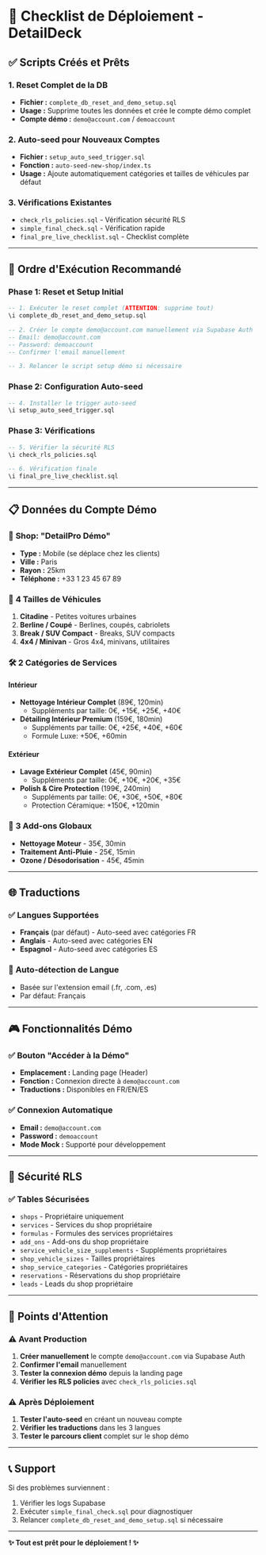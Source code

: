 # 🚀 Checklist de Déploiement - DetailDeck

## ✅ Scripts Créés et Prêts

### 1. **Reset Complet de la DB**
- **Fichier :** `complete_db_reset_and_demo_setup.sql`
- **Usage :** Supprime toutes les données et crée le compte démo complet
- **Compte démo :** `demo@account.com` / `demoaccount`

### 2. **Auto-seed pour Nouveaux Comptes**
- **Fichier :** `setup_auto_seed_trigger.sql`
- **Fonction :** `auto-seed-new-shop/index.ts`
- **Usage :** Ajoute automatiquement catégories et tailles de véhicules par défaut

### 3. **Vérifications Existantes**
- `check_rls_policies.sql` - Vérification sécurité RLS
- `simple_final_check.sql` - Vérification rapide
- `final_pre_live_checklist.sql` - Checklist complète

---

## 🎯 Ordre d'Exécution Recommandé

### Phase 1: Reset et Setup Initial
```sql
-- 1. Exécuter le reset complet (ATTENTION: supprime tout)
\i complete_db_reset_and_demo_setup.sql

-- 2. Créer le compte demo@account.com manuellement via Supabase Auth
-- Email: demo@account.com
-- Password: demoaccount
-- Confirmer l'email manuellement

-- 3. Relancer le script setup démo si nécessaire
```

### Phase 2: Configuration Auto-seed
```sql
-- 4. Installer le trigger auto-seed
\i setup_auto_seed_trigger.sql
```

### Phase 3: Vérifications
```sql
-- 5. Vérifier la sécurité RLS
\i check_rls_policies.sql

-- 6. Vérification finale
\i final_pre_live_checklist.sql
```

---

## 📋 Données du Compte Démo

### 🏪 **Shop: "DetailPro Démo"**
- **Type :** Mobile (se déplace chez les clients)
- **Ville :** Paris
- **Rayon :** 25km
- **Téléphone :** +33 1 23 45 67 89

### 🚗 **4 Tailles de Véhicules**
1. **Citadine** - Petites voitures urbaines
2. **Berline / Coupé** - Berlines, coupés, cabriolets
3. **Break / SUV Compact** - Breaks, SUV compacts
4. **4x4 / Minivan** - Gros 4x4, minivans, utilitaires

### 🛠️ **2 Catégories de Services**

#### **Intérieur**
- **Nettoyage Intérieur Complet** (89€, 120min)
  - Suppléments par taille: 0€, +15€, +25€, +40€
- **Détailing Intérieur Premium** (159€, 180min)
  - Suppléments par taille: 0€, +25€, +40€, +60€
  - Formule Luxe: +50€, +60min

#### **Extérieur**
- **Lavage Extérieur Complet** (45€, 90min)
  - Suppléments par taille: 0€, +10€, +20€, +35€
- **Polish & Cire Protection** (199€, 240min)
  - Suppléments par taille: 0€, +30€, +50€, +80€
  - Protection Céramique: +150€, +120min

### 🔧 **3 Add-ons Globaux**
- **Nettoyage Moteur** - 35€, 30min
- **Traitement Anti-Pluie** - 25€, 15min
- **Ozone / Désodorisation** - 45€, 45min

---

## 🌐 Traductions

### ✅ **Langues Supportées**
- **Français** (par défaut) - Auto-seed avec catégories FR
- **Anglais** - Auto-seed avec catégories EN
- **Espagnol** - Auto-seed avec catégories ES

### 🔄 **Auto-détection de Langue**
- Basée sur l'extension email (.fr, .com, .es)
- Par défaut: Français

---

## 🎮 Fonctionnalités Démo

### ✅ **Bouton "Accéder à la Démo"**
- **Emplacement :** Landing page (Header)
- **Fonction :** Connexion directe à `demo@account.com`
- **Traductions :** Disponibles en FR/EN/ES

### ✅ **Connexion Automatique**
- **Email :** `demo@account.com`
- **Password :** `demoaccount`
- **Mode Mock :** Supporté pour développement

---

## 🔐 Sécurité RLS

### ✅ **Tables Sécurisées**
- `shops` - Propriétaire uniquement
- `services` - Services du shop propriétaire
- `formulas` - Formules des services propriétaires
- `add_ons` - Add-ons du shop propriétaire
- `service_vehicle_size_supplements` - Suppléments propriétaires
- `shop_vehicle_sizes` - Tailles propriétaires
- `shop_service_categories` - Catégories propriétaires
- `reservations` - Réservations du shop propriétaire
- `leads` - Leads du shop propriétaire

---

## 🚨 Points d'Attention

### ⚠️ **Avant Production**
1. **Créer manuellement** le compte `demo@account.com` via Supabase Auth
2. **Confirmer l'email** manuellement
3. **Tester la connexion démo** depuis la landing page
4. **Vérifier les RLS policies** avec `check_rls_policies.sql`

### ⚠️ **Après Déploiement**
1. **Tester l'auto-seed** en créant un nouveau compte
2. **Vérifier les traductions** dans les 3 langues
3. **Tester le parcours client** complet sur le shop démo

---

## 📞 Support

Si des problèmes surviennent :
1. Vérifier les logs Supabase
2. Exécuter `simple_final_check.sql` pour diagnostiquer
3. Relancer `complete_db_reset_and_demo_setup.sql` si nécessaire

---

**✨ Tout est prêt pour le déploiement ! ✨**
